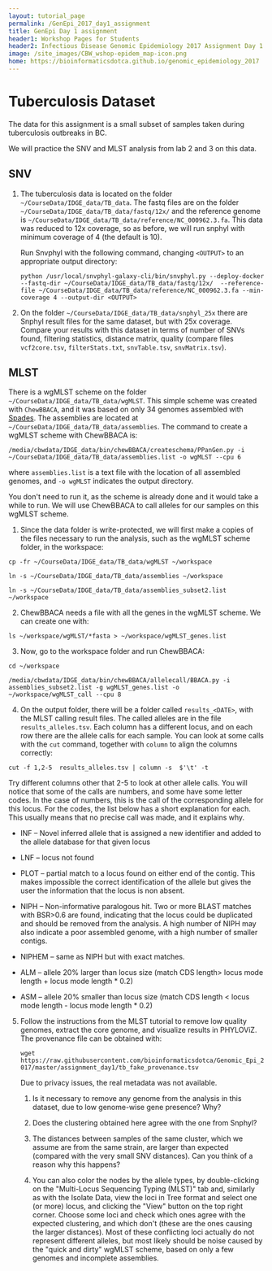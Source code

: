 ```yaml
---
layout: tutorial_page
permalink: /GenEpi_2017_day1_assignment
title: GenEpi Day 1 assignment
header1: Workshop Pages for Students
header2: Infectious Disease Genomic Epidemiology 2017 Assignment Day 1
image: /site_images/CBW_wshop-epidem_map-icon.png
home: https://bioinformaticsdotca.github.io/genomic_epidemiology_2017
---
```


# Tuberculosis Dataset

The data for this assignment is a small subset of samples taken during tuberculosis outbreaks in BC.

We will practice the SNV and MLST analysis from lab 2 and 3 on this data.

## SNV

1. The tuberculosis data is located on the folder `~/CourseData/IDGE_data/TB_data`. The fastq files are on the folder `~/CourseData/IDGE_data/TB_data/fastq/12x/` and the reference genome is `~/CourseData/IDGE_data/TB_data/reference/NC_000962.3.fa`. This data was reduced to 12x coverage, so as before, we will run snphyl with minimum coverage of 4 (the default is 10).

	Run Snvphyl with the following command, changing `<OUTPUT>` to an appropriate output directory:


	`python /usr/local/snvphyl-galaxy-cli/bin/snvphyl.py --deploy-docker --fastq-dir ~/CourseData/IDGE_data/TB_data/fastq/12x/  --reference-file ~/CourseData/IDGE_data/TB_data/reference/NC_000962.3.fa --min-coverage 4 --output-dir <OUTPUT>`


2. On the folder `~/CourseData/IDGE_data/TB_data/snphyl_25x` there are Snphyl result files for the same dataset, but with 25x coverage. Compare your results with this dataset in terms of number of SNVs found, filtering statistics, distance matrix, quality (compare files `vcf2core.tsv`, `filterStats.txt`, `snvTable.tsv`, `snvMatrix.tsv`). 

## MLST

There is a wgMLST scheme on the folder `~/CourseData/IDGE_data/TB_data/wgMLST`. This simple scheme was created with `ChewBBACA`, and it was based on only 34 genomes assembled with [Spades](http://bioinf.spbau.ru/spades). The assemblies are located at `~/CourseData/IDGE_data/TB_data/assemblies`. The command to create a wgMLST scheme with ChewBBACA is:

`/media/cbwdata/IDGE_data/bin/chewBBACA/createschema/PPanGen.py -i ~/CourseData/IDGE_data/TB_data/assemblies.list -o wgMLST --cpu 6`

where `assemblies.list` is a text file with the location of all assembled genomes, and `-o wgMLST` indicates the output directory. 

You don't need to run it, as the scheme is already done and it would take a while to run. We will use ChewBBACA to call alleles for our samples on this wgMLST scheme.

1. Since the data folder is write-protected, we will first make a copies of the files necessary to run the analysis, such as the wgMLST scheme folder, in the workspace:

`cp -fr ~/CourseData/IDGE_data/TB_data/wgMLST ~/workspace`

`ln -s ~/CourseData/IDGE_data/TB_data/assemblies ~/workspace`

`ln -s ~/CourseData/IDGE_data/TB_data/assemblies_subset2.list ~/workspace`

2. ChewBBACA needs a file with all the genes in the wgMLST scheme. We can create one with:

`ls ~/workspace/wgMLST/*fasta > ~/workspace/wgMLST_genes.list`

3. Now, go to the workspace folder and run ChewBBACA:

`cd ~/workspace`

`/media/cbwdata/IDGE_data/bin/chewBBACA/allelecall/BBACA.py -i assemblies_subset2.list -g wgMLST_genes.list -o ~/workspace/wgMLST_call --cpu 8`


4. On the output folder, there will be a folder called `results_<DATE>`, with the MLST calling result files. The called alleles are in the file `results_alleles.tsv`. Each column has a different locus, and on each row there are the allele calls for each sample. You can look at some calls with the `cut` command, together with `column` to align the columns correctly:

  `cut -f 1,2-5  results_alleles.tsv | column -s  $'\t' -t`

  Try different columns other that 2-5 to look at other allele calls.
  You will notice that some of the calls are numbers, and some have some letter codes. In the case of numbers, this is the call of the corresponding allele for this locus. For the codes, the list below has a short explanation for each. This usually means that no precise call was made, and it explains why.

* INF – Novel inferred allele that is assigned a new identifier and added to the allele database for that given locus

* LNF – locus not found

* PLOT – partial match to a locus found on either end of the contig. This makes impossible the correct identification of the allele but gives the user the information that the locus is non absent.

* NIPH – Non-informative paralogous hit. Two or more BLAST matches with BSR>0.6 are found, indicating that the locus could be duplicated and should be removed from the analysis. A high number of NIPH may also indicate a poor assembled genome, with a high number of smaller contigs.

* NIPHEM – same as NIPH but with exact matches.

* ALM – allele 20% larger than locus size (match CDS length> locus mode length + locus mode length * 0.2)

* ASM – allele 20% smaller than locus size (match CDS length < locus mode length - locus mode length * 0.2)


5. Follow the instructions from the MLST tutorial to remove low quality genomes, extract the core genome,
and visualize results in PHYLOViZ. The provenance file can be obtained with:

	`wget https://raw.githubusercontent.com/bioinformaticsdotca/Genomic_Epi_2017/master/assignment_day1/tb_fake_provenance.tsv`

	Due to privacy issues, the real metadata was not available. 

	1. Is it necessary to remove any genome from the analysis in this dataset, due to low genome-wise gene presence? Why?

	2. Does the clustering obtained here agree with the one from Snphyl? 

	3. The distances between samples of the same cluster, which we assume are from the same strain, are larger than expected (compared with the very small SNV distances). Can you think of a reason why this happens? 
	
	4. You can also color the nodes by the allele types, by double-clicking on the "Multi-Locus Sequencing Typing (MLST)" tab and, similarly as with the Isolate Data, view the loci in Tree format and select one (or more) locus, and clicking the "View" button on the top right corner. 
	Choose some loci and check which ones agree with the expected clustering, and which don't (these are the ones causing the larger distances). Most of these conflicting loci actually do not represent different alleles, but most likely should be noise caused by the "quick and dirty" wgMLST scheme, based on only a few genomes and incomplete assemblies.
	
